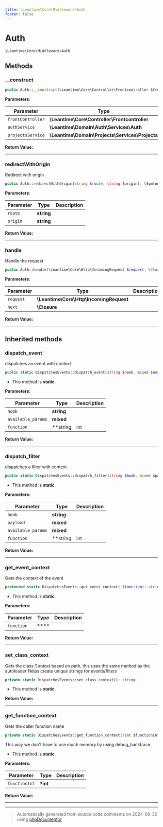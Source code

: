 ```yaml
---
title: \Leantime\Core\Middleware\Auth
footer: false
---
```


# Auth




`\Leantime\Core\Middleware\Auth`




## Methods

### __construct



```php
public Auth::__construct(\Leantime\Core\Controller\Frontcontroller $frontController, \Leantime\Domain\Auth\Services\Auth $authService, \Leantime\Domain\Projects\Services\Projects $projectsService): mixed
```








**Parameters:**

| Parameter | Type | Description |
|-----------|------|-------------|
| `frontController` | **\Leantime\Core\Controller\Frontcontroller** |  |
| `authService` | **\Leantime\Domain\Auth\Services\Auth** |  |
| `projectsService` | **\Leantime\Domain\Projects\Services\Projects** |  |


**Return Value:**





---
### redirectWithOrigin

Redirect with origin

```php
public Auth::redirectWithOrigin(string $route, string $origin): \Symfony\Component\HttpFoundation\Response|\Symfony\Component\HttpFoundation\RedirectResponse
```








**Parameters:**

| Parameter | Type | Description |
|-----------|------|-------------|
| `route` | **string** |  |
| `origin` | **string** |  |


**Return Value:**





---
### handle

Handle the request

```php
public Auth::handle(\Leantime\Core\Http\IncomingRequest $request, \Closure $next): \Symfony\Component\HttpFoundation\Response
```








**Parameters:**

| Parameter | Type | Description |
|-----------|------|-------------|
| `request` | **\Leantime\Core\Http\IncomingRequest** |  |
| `next` | **\Closure** |  |


**Return Value:**





---


## Inherited methods

### dispatch_event

dispatches an event with context

```php
public static DispatchesEvents::dispatch_event(string $hook, mixed $available_params = [], string|int|null $function = null): void
```



* This method is **static**.




**Parameters:**

| Parameter | Type | Description |
|-----------|------|-------------|
| `hook` | **string** |  |
| `available_params` | **mixed** |  |
| `function` | **string|int|null** |  |


**Return Value:**





---
### dispatch_filter

dispatches a filter with context

```php
public static DispatchesEvents::dispatch_filter(string $hook, mixed $payload, mixed $available_params = [], string|int|null $function = null): mixed
```



* This method is **static**.




**Parameters:**

| Parameter | Type | Description |
|-----------|------|-------------|
| `hook` | **string** |  |
| `payload` | **mixed** |  |
| `available_params` | **mixed** |  |
| `function` | **string|int|null** |  |


**Return Value:**





---
### get_event_context

Gets the context of the event

```php
protected static DispatchesEvents::get_event_context( $function): string
```



* This method is **static**.




**Parameters:**

| Parameter | Type | Description |
|-----------|------|-------------|
| `function` | **** |  |


**Return Value:**





---
### set_class_context

Gets the class Context based on path, this uses the same method as the autoloader
Helps create unique strings for events/filters

```php
private static DispatchesEvents::set_class_context(): string
```



* This method is **static**.





**Return Value:**





---
### get_function_context

Gets the caller function name

```php
private static DispatchesEvents::get_function_context(?int $functionInt = null): string
```

This way we don't have to use much memory by using debug_backtrace

* This method is **static**.




**Parameters:**

| Parameter | Type | Description |
|-----------|------|-------------|
| `functionInt` | **?int** |  |


**Return Value:**





---


---
> Automatically generated from source code comments on 2024-08-30 using [phpDocumentor](http://www.phpdoc.org/)
